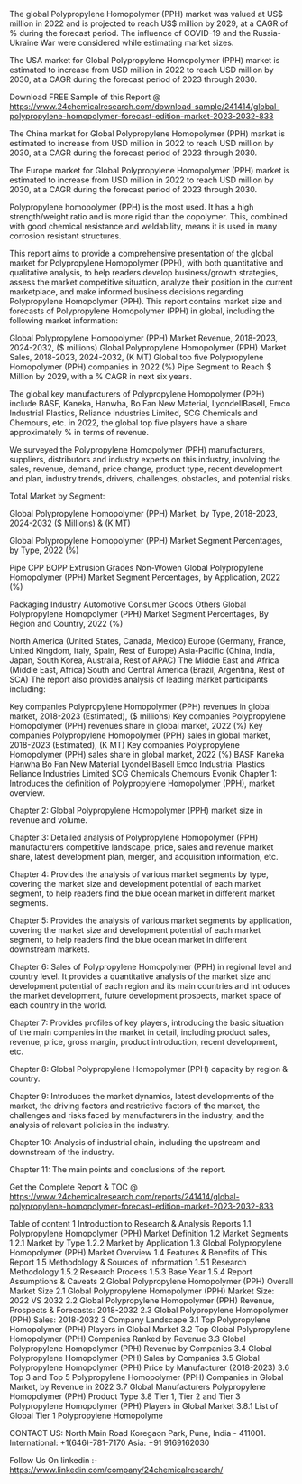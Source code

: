 The global Polypropylene Homopolymer (PPH) market was valued at US$ million in 2022 and is projected to reach US$ million by 2029, at a CAGR of % during the forecast period. The influence of COVID-19 and the Russia-Ukraine War were considered while estimating market sizes.

The USA market for Global Polypropylene Homopolymer (PPH)   market is estimated to increase from USD million in 2022 to reach USD million by 2030, at a CAGR during the forecast period of 2023 through 2030.

Download FREE Sample of this Report @ https://www.24chemicalresearch.com/download-sample/241414/global-polypropylene-homopolymer-forecast-edition-market-2023-2032-833

The China market for Global Polypropylene Homopolymer (PPH)  market is estimated to increase from USD million in 2022 to reach USD million by 2030, at a CAGR during the forecast period of 2023 through 2030.

The Europe market for Global Polypropylene Homopolymer (PPH)  market is estimated to increase from USD million in 2022 to reach USD million by 2030, at a CAGR during the forecast period of 2023 through 2030.

Polypropylene homopolymer (PPH) is the most used. It has a high strength/weight ratio and is more rigid than the copolymer. This, combined with good chemical resistance and weldability, means it is used in many corrosion resistant structures.

This report aims to provide a comprehensive presentation of the global market for Polypropylene Homopolymer (PPH), with both quantitative and qualitative analysis, to help readers develop business/growth strategies, assess the market competitive situation, analyze their position in the current marketplace, and make informed business decisions regarding Polypropylene Homopolymer (PPH). This report contains market size and forecasts of Polypropylene Homopolymer (PPH) in global, including the following market information:

Global Polypropylene Homopolymer (PPH) Market Revenue, 2018-2023, 2024-2032, ($ millions)
Global Polypropylene Homopolymer (PPH) Market Sales, 2018-2023, 2024-2032, (K MT)
Global top five Polypropylene Homopolymer (PPH) companies in 2022 (%)
Pipe Segment to Reach $ Million by 2029, with a % CAGR in next six years.

The global key manufacturers of Polypropylene Homopolymer (PPH) include BASF, Kaneka, Hanwha, Bo Fan New Material, LyondellBasell, Emco Industrial Plastics, Reliance Industries Limited, SCG Chemicals and Chemours, etc. in 2022, the global top five players have a share approximately % in terms of revenue.

We surveyed the Polypropylene Homopolymer (PPH) manufacturers, suppliers, distributors and industry experts on this industry, involving the sales, revenue, demand, price change, product type, recent development and plan, industry trends, drivers, challenges, obstacles, and potential risks.

Total Market by Segment:

Global Polypropylene Homopolymer (PPH) Market, by Type, 2018-2023, 2024-2032 ($ Millions) & (K MT)

Global Polypropylene Homopolymer (PPH) Market Segment Percentages, by Type, 2022 (%)

Pipe
CPP
BOPP
Extrusion Grades
Non-Wowen
Global Polypropylene Homopolymer (PPH) Market Segment Percentages, by Application, 2022 (%)

Packaging Industry
Automotive
Consumer Goods
Others
Global Polypropylene Homopolymer (PPH) Market Segment Percentages, By Region and Country, 2022 (%)

North America (United States, Canada, Mexico)
Europe (Germany, France, United Kingdom, Italy, Spain, Rest of Europe)
Asia-Pacific (China, India, Japan, South Korea, Australia, Rest of APAC)
The Middle East and Africa (Middle East, Africa)
South and Central America (Brazil, Argentina, Rest of SCA)
The report also provides analysis of leading market participants including:

Key companies Polypropylene Homopolymer (PPH) revenues in global market, 2018-2023 (Estimated), ($ millions)
Key companies Polypropylene Homopolymer (PPH) revenues share in global market, 2022 (%)
Key companies Polypropylene Homopolymer (PPH) sales in global market, 2018-2023 (Estimated), (K MT)
Key companies Polypropylene Homopolymer (PPH) sales share in global market, 2022 (%)
BASF
Kaneka
Hanwha
Bo Fan New Material
LyondellBasell
Emco Industrial Plastics
Reliance Industries Limited
SCG Chemicals
Chemours
Evonik
Chapter 1: Introduces the definition of Polypropylene Homopolymer (PPH), market overview.

Chapter 2: Global Polypropylene Homopolymer (PPH) market size in revenue and volume.

Chapter 3: Detailed analysis of Polypropylene Homopolymer (PPH) manufacturers competitive landscape, price, sales and revenue market share, latest development plan, merger, and acquisition information, etc.

Chapter 4: Provides the analysis of various market segments by type, covering the market size and development potential of each market segment, to help readers find the blue ocean market in different market segments.

Chapter 5: Provides the analysis of various market segments by application, covering the market size and development potential of each market segment, to help readers find the blue ocean market in different downstream markets.

Chapter 6: Sales of Polypropylene Homopolymer (PPH) in regional level and country level. It provides a quantitative analysis of the market size and development potential of each region and its main countries and introduces the market development, future development prospects, market space of each country in the world.

Chapter 7: Provides profiles of key players, introducing the basic situation of the main companies in the market in detail, including product sales, revenue, price, gross margin, product introduction, recent development, etc.

Chapter 8: Global Polypropylene Homopolymer (PPH) capacity by region & country.

Chapter 9: Introduces the market dynamics, latest developments of the market, the driving factors and restrictive factors of the market, the challenges and risks faced by manufacturers in the industry, and the analysis of relevant policies in the industry.

Chapter 10: Analysis of industrial chain, including the upstream and downstream of the industry.

Chapter 11: The main points and conclusions of the report.

Get the Complete Report & TOC @ https://www.24chemicalresearch.com/reports/241414/global-polypropylene-homopolymer-forecast-edition-market-2023-2032-833

Table of content
1 Introduction to Research & Analysis Reports
1.1 Polypropylene Homopolymer (PPH) Market Definition
1.2 Market Segments
1.2.1 Market by Type
1.2.2 Market by Application
1.3 Global Polypropylene Homopolymer (PPH) Market Overview
1.4 Features & Benefits of This Report
1.5 Methodology & Sources of Information
1.5.1 Research Methodology
1.5.2 Research Process
1.5.3 Base Year
1.5.4 Report Assumptions & Caveats
2 Global Polypropylene Homopolymer (PPH) Overall Market Size
2.1 Global Polypropylene Homopolymer (PPH) Market Size: 2022 VS 2032
2.2 Global Polypropylene Homopolymer (PPH) Revenue, Prospects & Forecasts: 2018-2032
2.3 Global Polypropylene Homopolymer (PPH) Sales: 2018-2032
3 Company Landscape
3.1 Top Polypropylene Homopolymer (PPH) Players in Global Market
3.2 Top Global Polypropylene Homopolymer (PPH) Companies Ranked by Revenue
3.3 Global Polypropylene Homopolymer (PPH) Revenue by Companies
3.4 Global Polypropylene Homopolymer (PPH) Sales by Companies
3.5 Global Polypropylene Homopolymer (PPH) Price by Manufacturer (2018-2023)
3.6 Top 3 and Top 5 Polypropylene Homopolymer (PPH) Companies in Global Market, by Revenue in 2022
3.7 Global Manufacturers Polypropylene Homopolymer (PPH) Product Type
3.8 Tier 1, Tier 2 and Tier 3 Polypropylene Homopolymer (PPH) Players in Global Market
3.8.1 List of Global Tier 1 Polypropylene Homopolyme

CONTACT US:
North Main Road Koregaon Park, Pune, India - 411001.
International: +1(646)-781-7170
Asia: +91 9169162030

Follow Us On linkedin :- https://www.linkedin.com/company/24chemicalresearch/
